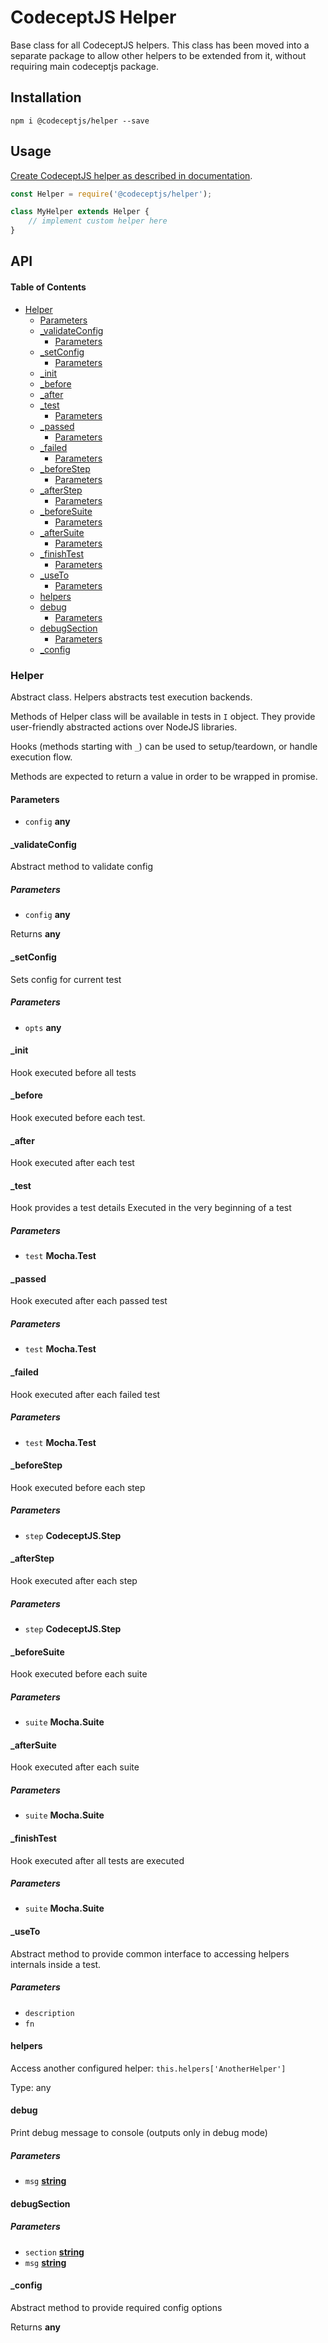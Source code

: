 # CodeceptJS Helper

Base class for all CodeceptJS helpers. This class has been moved into a separate package to allow other helpers to be extended from it, without requiring main codeceptjs package.

## Installation

    npm i @codeceptjs/helper --save

## Usage

[Create CodeceptJS helper as described in documentation](https://codecept.io/helpers/).

```js
const Helper = require('@codeceptjs/helper');

class MyHelper extends Helper {
	// implement custom helper here
}
```

## API

<!-- Generated by documentation.js. Update this documentation by updating the source code. -->

#### Table of Contents

-   [Helper](#helper)
    -   [Parameters](#parameters)
    -   [\_validateConfig](#_validateconfig)
        -   [Parameters](#parameters-1)
    -   [\_setConfig](#_setconfig)
        -   [Parameters](#parameters-2)
    -   [\_init](#_init)
    -   [\_before](#_before)
    -   [\_after](#_after)
    -   [\_test](#_test)
        -   [Parameters](#parameters-3)
    -   [\_passed](#_passed)
        -   [Parameters](#parameters-4)
    -   [\_failed](#_failed)
        -   [Parameters](#parameters-5)
    -   [\_beforeStep](#_beforestep)
        -   [Parameters](#parameters-6)
    -   [\_afterStep](#_afterstep)
        -   [Parameters](#parameters-7)
    -   [\_beforeSuite](#_beforesuite)
        -   [Parameters](#parameters-8)
    -   [\_afterSuite](#_aftersuite)
        -   [Parameters](#parameters-9)
    -   [\_finishTest](#_finishtest)
        -   [Parameters](#parameters-10)
    -   [\_useTo](#_useto)
        -   [Parameters](#parameters-11)
    -   [helpers](#helpers)
    -   [debug](#debug)
        -   [Parameters](#parameters-12)
    -   [debugSection](#debugsection)
        -   [Parameters](#parameters-13)
    -   [\_config](#_config)

### Helper

Abstract class.
Helpers abstracts test execution backends.

Methods of Helper class will be available in tests in `I` object.
They provide user-friendly abstracted actions over NodeJS libraries.

Hooks (methods starting with `_`) can be used to setup/teardown,
or handle execution flow.

Methods are expected to return a value in order to be wrapped in promise.

#### Parameters

-   `config` **any** 

#### \_validateConfig

Abstract method to validate config

##### Parameters

-   `config` **any** 

Returns **any** 

#### \_setConfig

Sets config for current test

##### Parameters

-   `opts` **any** 

#### \_init

Hook executed before all tests

#### \_before

Hook executed before each test.

#### \_after

Hook executed after each test

#### \_test

Hook provides a test details
Executed in the very beginning of a test

##### Parameters

-   `test` **Mocha.Test** 

#### \_passed

Hook executed after each passed test

##### Parameters

-   `test` **Mocha.Test** 

#### \_failed

Hook executed after each failed test

##### Parameters

-   `test` **Mocha.Test** 

#### \_beforeStep

Hook executed before each step

##### Parameters

-   `step` **CodeceptJS.Step** 

#### \_afterStep

Hook executed after each step

##### Parameters

-   `step` **CodeceptJS.Step** 

#### \_beforeSuite

Hook executed before each suite

##### Parameters

-   `suite` **Mocha.Suite** 

#### \_afterSuite

Hook executed after each suite

##### Parameters

-   `suite` **Mocha.Suite** 

#### \_finishTest

Hook executed after all tests are executed

##### Parameters

-   `suite` **Mocha.Suite** 

#### \_useTo

Abstract method to provide common interface to accessing helpers internals inside a test.

##### Parameters

-   `description`  
-   `fn`  

#### helpers

Access another configured helper: `this.helpers['AnotherHelper']`

Type: any

#### debug

Print debug message to console (outputs only in debug mode)

##### Parameters

-   `msg` **[string](https://developer.mozilla.org/docs/Web/JavaScript/Reference/Global_Objects/String)** 

#### debugSection

##### Parameters

-   `section` **[string](https://developer.mozilla.org/docs/Web/JavaScript/Reference/Global_Objects/String)** 
-   `msg` **[string](https://developer.mozilla.org/docs/Web/JavaScript/Reference/Global_Objects/String)** 

#### \_config

Abstract method to provide required config options

Returns **any** 
